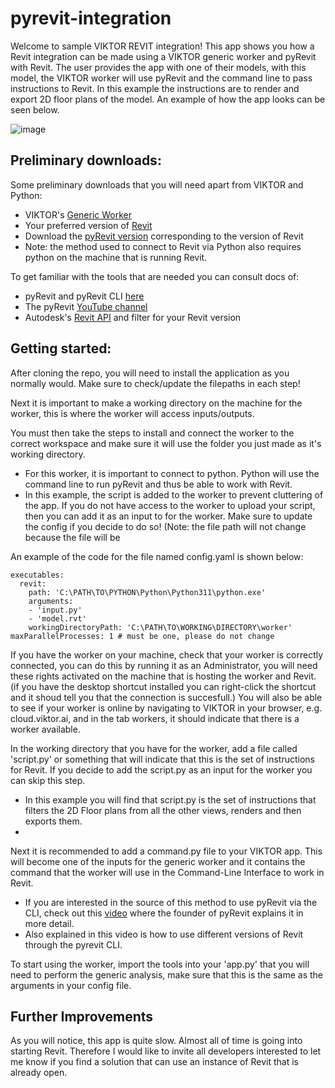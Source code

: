
# pyrevit-integration

Welcome to sample VIKTOR REVIT integration! 
This app shows you how a Revit integration can be made using a VIKTOR generic worker and pyRevit with Revit. The user provides the app with one of their models, with this model, the VIKTOR worker will use pyRevit and the command line to pass instructions to Revit. In this example the instructions are to render and export 2D floor plans of the model.
An example of how the app looks can be seen below.

![image](https://github.com/viktor-platform/pyrevit-integration/assets/123568967/adff379c-8358-43c7-9b84-5c44ea31ea2c)


## Preliminary downloads:
Some preliminary downloads that you will need apart from VIKTOR and Python:
- VIKTOR's [Generic Worker](https://docs.viktor.ai/docs/worker/)
-  Your preferred version of [Revit](https://www.autodesk.nl/products/revit/overview?term=1-YEAR&tab=subscription)
-  Download the [pyRevit version](https://github.com/eirannejad/pyRevit) corresponding to the version of Revit
-  Note: the method used to connect to Revit via Python also requires python on the machine that is running Revit. 

To get familiar with the tools that are needed you can consult docs of:
- pyRevit and pyRevit CLI [here](https://pyrevitlabs.notion.site/pyRevit-CLI-c50de95259114db795db5bd3f19f8e2a)
- The pyRevit [YouTube channel](https://www.youtube.com/c/pyRevit)
- Autodesk's [Revit API](https://www.revitapidocs.com/) and filter for your Revit version

## Getting started:

After cloning the repo, you will need to install the application as you normally would. Make sure to check/update the filepaths in each step!

Next it is important to make a working directory on the machine for the worker, this is where the worker will access inputs/outputs.

You must then take the steps to install and connect the worker to the correct workspace and make sure it will use the folder you just made as it's working directory.
- For this worker, it is important to connect to python. Python will use the command line to run pyRevit and thus be able to work with Revit. 
- In this example, the script is added to the worker to prevent cluttering of the app. If you do not have access to the worker to upload your script, then you can add it as an input to for the worker. Make sure to update the config if you decide to do so! (Note: the file path will not change because the file will be  

An example of the code for the file named config.yaml is shown below:

```
executables:
  revit:
    path: 'C:\PATH\TO\PYTHON\Python\Python311\python.exe'
    arguments:
    - 'input.py'
    - 'model.rvt'
    workingDirectoryPath: 'C:\PATH\TO\WORKING\DIRECTORY\worker'
maxParallelProcesses: 1 # must be one, please do not change
```


If you have the worker on your machine, check that your worker is correctly connected, you can do this by running it as an Administrator, you will need these rights activated on the machine that is hosting the worker and Revit. (if you have the desktop shortcut installed you can right-click the shortcut and it shoud tell you that the connection is succesfull.)
You will also be able to see if your worker is online by navigating to VIKTOR in your browser, e.g. cloud.viktor.ai, and in the tab workers, it should indicate that there is a worker available. 

In the working directory that you have for the worker, add a file called 'script.py' or something that will indicate that this is the set of instructions for Revit. If you decide to add the script.py as an input for the worker you can skip this step.
- In this example you will find that script.py is the set of instructions that filters the 2D Floor plans from all the other views, renders and then exports them.
- 
Next it is recommended to add a command.py file to your VIKTOR app. This will become one of the inputs for the generic worker and it contains the command that the worker will use in the Command-Line Interface to work in Revit.
- If you are interested in the source of this method to use pyRevit via the CLI, check out this [video](https://www.youtube.com/watch?v=_HldsaHA8i8) where the founder of pyRevit explains it in more detail.
- Also explained in this video is how to use different versions of Revit through the pyrevit CLI.

To start using the worker, import the tools into your 'app.py' that you will need to perform the generic analysis, make sure that this is the same as the arguments in your config file. 

## Further Improvements
As you will notice, this app is quite slow. Almost all of time is going into starting Revit. Therefore I would like to invite all developers interested to let me know if you find a solution that can use an instance of Revit that is already open.
